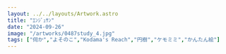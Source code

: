 ```yaml
---
layout: ../../layouts/Artwork.astro
title: "ｴﾝｼﾞｭｻﾝ"
date: "2024-09-26"
image: "/artworks/0487study_4.jpg"
tags: ["伺か","よそのこ","Kodama's Reach","円樹","ケモミミ","かんたん絵"]
---
```


